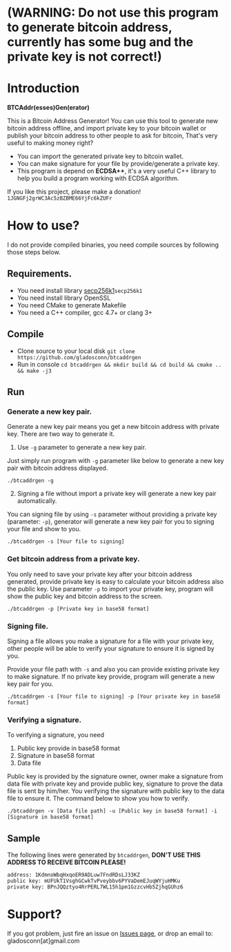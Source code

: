 # (WARNING: Do not use this program to generate bitcoin address, currently has some bug and the private key is not correct!)

# Introduction

**BTCAddr(esses)Gen(erator)**

This is a Bitcoin Address Generator! You can use this tool to generate new bitcoin address offline, and import private key to your bitcoin wallet or publish your bitcoin address to other people to ask for bitcoin, That's very useful to making money right?

* You can import the generated private key to bitcoin wallet.
* You can make signature for your file by provide/generate a private key.
* This program is depend on **ECDSA++**, it's a very useful C++ library to help you build a program working with ECDSA algorithm.

If you like this project, please make a donation! `1JGNGFj2grWC3Ac5zBZBME66YjFc6kZUFr`

# How to use?

I do not provide compiled binaries, you need compile sources by following those steps below.

## Requirements.

* You need install library [secp256k1](https://github.com/bitcoin-core/secp256k1.git)`secp256k1`
* You need install library OpenSSL
* You need CMake to generate Makefile
* You need a C++ compiler, gcc 4.7+ or clang 3+

## Compile

* Clone source to your local disk `git clone https://github.com/gladosconn/btcaddrgen`
* Run in console `cd btcaddrgen && mkdir build && cd build && cmake .. && make -j3`

## Run

### Generate a new key pair.

Generate a new key pair means you get a new bitcoin address with private key. There are two way to generate it.

1. Use `-g` parameter to generate a new key pair.

Just simply run program with `-g` parameter like below to generate a new key pair with bitcoin address displayed.
```
./btcaddrgen -g
```

2. Signing a file without import a private key will generate a new key pair automatically.

You can signing file by using `-s` parameter without providing a private key (parameter: `-p`), generator will generate a new key pair for you to signing your file and show to you.

```
./btcaddrgen -s [Your file to signing]
```

### Get bitcoin address from a private key.

You only need to save your private key after your bitcoin address generated, provide private key is easy to calculate your bitcoin address also the public key. Use parameter `-p` to import your private key, program will show the public key and bitcoin address to the screen.

```
./btcaddrgen -p [Private key in base58 format]
```

### Signing file.

Signing a file allows you make a signature for a file with your private key, other people will be able to verify your signature to ensure it is signed by you.

Provide your file path with `-s` and also you can provide existing private key to make signature. If no private key provide, program will generate a new key pair for you.

```
./btcaddrgen -s [Your file to signing] -p [Your private key in base58 format]
```

### Verifying a signature.

To verifying a signature, you need

1. Public key provide in base58 format
2. Signature in base58 format
3. Data file

Public key is provided by the signature owner, owner make a signature from data file with private key and provide public key, signature to prove the data file is sent by him/her. You verifying the signature with public key to the data file to ensure it. The command below to show you how to verify.

```
./btcaddrgen -v [Data file path] -u [Public key in base58 format] -i [Signature in base58 format]
```

## Sample

The following lines were generated by `btcaddrgen`, **DON'T USE THIS ADDRESS TO RECEIVE BITCOIN PLEASE!**

```
address: 1KdmnoWbqHxqoER9ADLuw7FndRDsLJ33KZ
public key: mUFUkT1VsghGCwkTvPveybbv6PYVaDemEJuqWYjuHMKu
private key: BPnJQQztyo4RrPERL7WL15h1pm1GzzcvHb5ZjhqGUhz6
```

# Support?

If you got problem, just fire an issue on [Issues page](https://github.com/gladosconn/btcaddrgen/issues), or drop an email to: gladosconn[at]gmail.com
